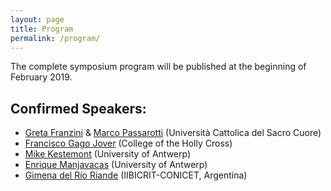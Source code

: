 ```yaml
---
layout: page
title: Program
permalink: /program/
---
```


The complete symposium program will be published at the beginning of February 2019. 

## Confirmed Speakers: 
* [Greta Franzini](http://www.gretafranzini.com/) & [Marco Passarotti](http://docenti.unicatt.it/ita/marco_carlo_passarotti/) (Università Cattolica del Sacro Cuore)
* [Francisco Gago Jover](https://www.holycross.edu/academics/programs/spanish/faculty/francisco-gago-jover) (College of the Holly Cross)
* [Mike Kestemont](http://www.mike-kestemont.org/) (University of Antwerp)
* [Enrique Manjavacas](https://www.uantwerpen.be/en/projects/mind-bending-grammars/team/enrique-manjavacas/)  (University of Antwerp)
* [Gimena del Río Riande](http://www.iibicrit-conicet.gov.ar/wordpress/quienes-somos/miembros/dra-maria-gimena-del-rio/) (IIBICRIT-CONICET, Argentina)
